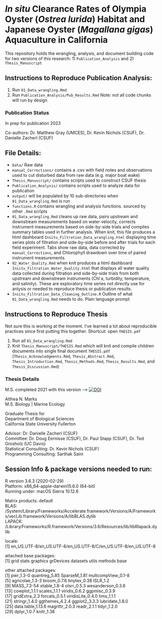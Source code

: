 # *In situ* Clearance Rates of Olympia Oyster (*Ostrea lurida*) Habitat and Japanese Oyster (*Magallana gigas*) Aquaculture in California

This repository holds the wrangling, analysis, and document building code for two versions of this research: 1) `Publication_Analysis` and 2) `Thesis_Manuscript`

## Instructions to Reproduce Publication Analysis:

1) Run `01_Data_wrangling.Rmd` 
2) Run `Publication_Analysis/Pub_Results.Rmd` 
Note: not all code chunks will run by design

### Publication Status

In prep for publication 2023

Co-authors: Dr. Matthew Gray (UMCES), Dr. Kevin Nichols (CSUF), Dr. Danielle Zacherl (CSUF)

## File Details:

- `Data/` Raw data
- `manual_Corrections/` contains a .csv with field notes and observations used to cut disturbed data from raw data (e.g. major boat wake)
- `Thesis_Manuscript/` contains scripts used to construct CSUF thesis
- `Publication_Analysis/` contains scripts used to analyze data for publication
- `output/` will be populated by 10 sub-directories when `01_Data_wrangling.Rmd` is run
- `functions.R` contains wrangling and analysis functions. sourced by other `.Rmd` scripts
- `01_Data_wrangling.Rmd` cleans up raw data, pairs upstream and downstream measurements based on water velocity, corrects instrument measurements based on side-by-side trials and compiles summary tables used in further analysis. When knit, this file produces a html dashboard `Insitu_Filtration_Data_wrangling.html` displaying time series plots of filtration and side-by-side before and after trials for each field experiment. Tabs show raw data, data corrected by `manual_Corrections`, and Chlorophyll drawdown over time of paired instrument measurements. 
- `02_Water_Quality.Rmd` when knit produces a html dashboard `Insitu_Filtration_Water_Quality.html` that displays all water quality data collected during filtration and side-by-side trials from both upstream and downstream instruments (Chl a, turbidity, temperature, and salinity). These are exploratory time series not directly use for anlysis or needed to reproduce thesis or publication results.
- `Insitu_Filtration_Data_Cleaning_Outline.R` Outline of what `01_Data_wrangling.Rmd` needs to do. Plain language prompt

## Instructions to Reproduce Thesis 

Not sure this is working at the moment. I've learned a lot about reproducible practices since first putting this together. Shortcut: open `THESIS.pdf`

1) Run all `01_Data_wrangling.Rmd`
2) Knit `Thesis_Manuscript/THESIS.Rmd` which will knit and compile children documents into single final document `THESIS.pdf` (`Thesis_Acknowledgments.Rmd`, `Thesis_Abstract.Rmd`, `Thesis_Introduction.Rmd`, `Thesis_Methods.Rmd`, `Thesis_Results.Rmd`, and `Thesis_Discussion.Rmd`)

### Thesis Details

M.S. completed 2021 with this version --> [![DOI](https://zenodo.org/badge/211166776.svg)](https://zenodo.org/badge/latestdoi/211166776)

Althea N. Marks  
M.S. Biology | Marine Ecology

Graduate Thesis for  
Department of Biological Sciences  
California State University Fullerton

Advisor: Dr. Danielle Zacherl (CSUF)  
Committee: Dr. Doug Eernisse (CSUF), Dr. Paul Stapp (CSUF), Dr. Ted Grosholz (UC Davis)  
Statistical Consulting: Dr. Kevin Nichols (CSUF)  
Programming Consulting: Sarthak Saini 

## Session Info & package versions needed to run:

R version 3.6.3 (2020-02-29)  
Platform: x86_64-apple-darwin15.6.0 (64-bit)  
Running under: macOS Sierra 10.12.6  

Matrix products: default  
BLAS:   /System/Library/Frameworks/Accelerate.framework/Versions/A/Frameworks/vecLib.framework/Versions/A/libBLAS.dylib  
LAPACK: /Library/Frameworks/R.framework/Versions/3.6/Resources/lib/libRlapack.dylib 

locale:  
[1] en_US.UTF-8/en_US.UTF-8/en_US.UTF-8/C/en_US.UTF-8/en_US.UTF-8

attached base packages:  
[1] grid      stats     graphics  grDevices datasets  utils     methods   base       

other attached packages:  
 [1] pwr_1.3-0          quantreg_5.85      SparseM_1.81       multcompView_0.1-8  
 [5] agricolae_1.3-3    broom_0.7.6        tinytex_0.38       ISLR_1.2            
 [9] MASS_7.3-54        xtable_1.8-4       olsrr_0.5.3        wesanderson_0.3.6   
[13] cowplot_1.1.1      scales_1.1.1       viridis_0.6.2      ggpmisc_0.3.9       
[17] gridExtra_2.3      forcats_0.5.1      viridisLite_0.4.0  hms_1.1.1           
[21] stringr_1.4.0      ggthemes_4.2.4     ggplot2_3.3.3      lubridate_1.8.0     
[25] data.table_1.13.6  magrittr_2.0.3     readr_2.1.1        tidyr_1.2.0       
[29] dplyr_1.0.7        knitr_1.38        



